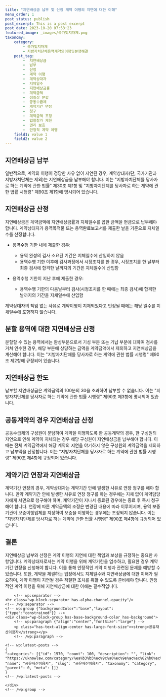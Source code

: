 ```yaml
---
title: "지연배상금 납부 및 산정 계약 이행의 지연에 대한 이해"
menu_order: 1
post_status: publish
post_excerpt: This is a post excerpt
post_date: 2023-10-20 07:53:23
featured_image: _images/국가및지자체.png
taxonomy:
    category:
        - 국가및지자체
        - 지방자치단체용역계약의이행및분쟁해결
    post_tag:
        -  지연배상금
        -  납부
        -  산정
        -  계약 이행
        -  계약상대자
        -  지체일수
        -  지연배상금률
        -  계약금액
        -  성질상 분할
        -  공동수급체
        -  계약기간 연장
        -  청구
        -  계약금액 조정
        -  입찰참가 제한
        -  권리 보호
        -  안정적 계약 이행
    field1: value 1
    field2: value 2
---
```



##  지연배상금 납부

일반적으로, 계약의 이행이 정당한 사유 없이 지연된 경우, 계약상대자(단, 국가기관과 지방자치단체는 제외)는 지연배상금을 납부해야 합니다. 이는 "지방자치단체를 당사자로 하는 계약에 관한 법률" 제30조 제1항 및 "지방자치단체를 당사자로 하는 계약에 관한 법률 시행령" 제90조 제1항에 명시되어 있습니다.

##  지연배상금 산정

지연배상금은 계약금액에 지연배상금률과 지체일수를 곱한 금액을 현금으로 납부해야 합니다. 계약상대자가 용역목적물 또는 용역완료보고서를 제출한 날을 기준으로 지체일수를 산정합니다.

- 용역수행 기한 내에 제출한 경우:
  - 용역 완성의 검사 소요된 기간은 지체일수에 산입하지 않음
  - 용역수행 기한 이후에 검사과정에서 시정조치를 한 경우, 시정조치를 한 날부터 최종 검사에 합격한 날까지의 기간은 지체일수에 산입함

- 용역수행 기한이 지난 후에 제출한 경우:
  - 용역수행 기한의 다음날부터 검사(시정조치를 한 때에는 최종 검사)에 합격한 날까지의 기간을 지체일수에 산입함

계약상대자의 책임 없는 사유로 계약이행이 지체되었다고 인정될 때에는 해당 일수를 지체일수에 포함하지 않습니다.

##  분할 용역에 대한 지연배상금 산정

분할할 수 있는 용역에서는 완성부분으로서 기성 부분 또는 기납 부분에 대하여 검사를 거쳐 인수한 경우, 해당 부분에 상당하는 금액을 계약금액에서 제외하고 지연배상금을 계산해야 합니다. 이는 "지방자치단체를 당사자로 하는 계약에 관한 법률 시행령" 제90조 제2항에 규정되어 있습니다.

##  지연배상금 한도

납부할 지연배상금은 계약금액의 100분의 30을 초과하여 납부할 수 없습니다. 이는 "지방자치단체를 당사자로 하는 계약에 관한 법률 시행령" 제90조 제3항에 명시되어 있습니다.

##  공동계약의 경우 지연배상금 산정

공동수급체의 구성원이 분담하여 계약을 이행하도록 한 공동계약의 경우, 한 구성원의 지연으로 인해 계약이 지체되는 경우 해당 구성원이 지연배상금을 납부해야 합니다. 이때는 전체 계약금액에서 해당 계약의 지연을 야기하지 않은 구성원의 계약금액을 제외하고 납부액을 산정합니다. 이는 "지방자치단체를 당사자로 하는 계약에 관한 법률 시행령" 제90조 제4항에 규정되어 있습니다.

##  계약기간 연장과 지연배상금

계약기간 연장의 경우, 계약상대자는 계약기간 안에 발생한 사유로 연장 청구를 해야 합니다. 만약 계약기간 안에 발생한 사유로 연장 청구를 하는 경우에는 지체 없이 계약담당자에게 서면으로 청구해야 하며, 계약기간이 지나서 종료된 경우에는 종료 후 즉시 청구해야 합니다. 연장에 따른 계약금액의 조정은 변경된 내용에 따라 이루어지며, 용역 보증기관이 보증이행업체를 지정하여 보증을 이행하는 경우에는 조정되지 않습니다. 이는 "지방자치단체를 당사자로 하는 계약에 관한 법률 시행령" 제90조 제4항에 규정되어 있습니다.

## 결론

지연배상금 납부와 산정은 계약 이행의 지연에 대한 책임과 보상을 규정하는 중요한 사항입니다. 계약상대자로서는 계약 이행을 위해 계약기한을 엄수하고, 필요한 경우 계약기간 연장을 신청해야 합니다. 이를 통해 안정적인 계약 이행과 관련된 문제를 예방할 수 있습니다. 또한, 계약을 체결하는 입장에서도 지체일수와 지연배상금에 대한 이해가 필요하며, 계약 이행이 지연될 경우 적절한 조치를 취할 수 있도록 준비해야 합니다. 안정적인 계약 이행을 위해 지연배상금에 대한 이해는 필수적입니다.

        <!-- wp:separator -->
    <hr class="wp-block-separator has-alpha-channel-opacity"/>
    <!-- /wp:separator -->
    <!-- wp:group {"backgroundColor":"base","layout":{"type":"constrained"}} -->
    <div class="wp-block-group has-base-background-color has-background">
        <!-- wp:paragraph {"align":"center","fontSize":"large"} -->
        <p class="has-text-align-center has-large-font-size"><strong>공유재산이용자</strong></p>
        <!-- /wp:paragraph -->
        
    <!-- wp:latest-posts -->
    {
    "categories": [{"id": 1570, "count": 100, "description": "", "link": "https://uknowlaw.com/category/%ea%b3%b5%ec%9c%a0%ec%9e%ac%ec%82%b0%ec%9d%b4%ec%9a%a9%ec%9e%90/", "name": "공유재산이용자", "slug": "공유재산이용자", "taxonomy": "category", "parent": 0, "meta": []}
    }
    <!-- /wp:latest-posts -->
    
    </div>
    <!-- /wp:group -->
    